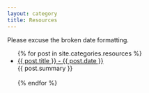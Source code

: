 ```yaml
---
layout: category
title: Resources
---
```

Please excuse the broken date formatting.
<ul>
  {% for post in site.categories.resources %}
    <li>
      <a href="{{ post.url }}"> {{ post.title }} - {{ post.date }} </a> <br> {{ post.summary }}
      <br><br>
    </li>
  {% endfor %}
</ul>
